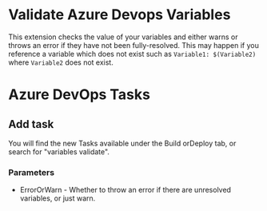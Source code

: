 
# Validate Azure Devops Variables

This extension checks the value of your variables and either warns or throws an error if they have not been fully-resolved.  This may happen if you reference a variable which does not exist such as `Variable1: $(Variable2)` where `Variable2` does not exist.

# Azure DevOps Tasks

## Add task
You will find the new Tasks available under the Build orDeploy tab, or search for "variables validate".

### Parameters
- ErrorOrWarn - Whether to throw an error if there are unresolved variables, or just warn.
